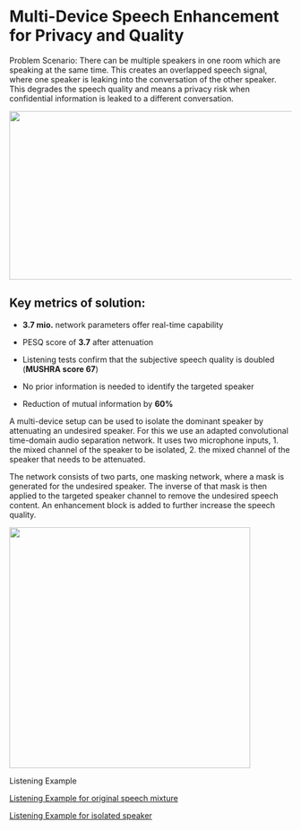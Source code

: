 # Multi-Device Speech Enhancement for Privacy and Quality

Problem Scenario: There can be multiple speakers in one room which are speaking at the same time. This creates an overlapped speech signal, where one speaker is leaking into the conversation of the other speaker. This degrades the speech quality and means a privacy risk when confidential information is leaked to a different conversation.

<img src="https://www.dropbox.com/s/n3xf27ls7tavi3y/Scenario-1.jpg?raw=1" width="668px" height="301px">

## Key metrics of solution:


-   **3.7 mio.** network parameters offer real-time capability
    
-   PESQ score of **3.7** after attenuation
    
-   Listening tests confirm that the subjective speech quality is doubled (**MUSHRA score 67**)
    
-   No prior information is needed to identify the targeted speaker
    
-   Reduction of mutual information by **60%**

A multi-device setup can be used to isolate the dominant speaker by attenuating an undesired speaker. For this we use an adapted convolutional time-domain audio separation network. It uses two microphone inputs, 1. the mixed channel of the speaker to be isolated, 2. the mixed channel of the speaker that needs to be attenuated.

The network consists of two parts, one masking network, where a mask is generated for the undesired speaker. The inverse of that mask is then applied to the targeted speaker channel to remove the undesired speech content. An enhancement block is added to further increase the speech quality.

<img src="https://www.dropbox.com/s/odr5wa3lvs6c9zi/InverseMasking-1.png?raw=1" width="430px" height="430px">

Listening Example 

[Listening Example for original speech mixture](https://www.dropbox.com/s/ovimudiwwi7i9zf/TestSeparation_CompleteScenario126.wav?dl=0)


[Listening Example for isolated speaker](https://www.dropbox.com/s/mrqoabirx2hqs71/TestSeparation126.wav?dl=0)

